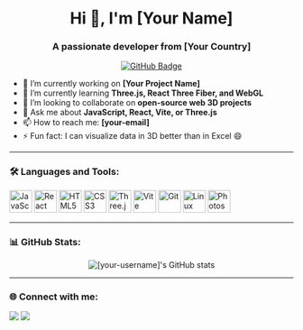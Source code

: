 <h1 align="center">Hi 👋, I'm [Your Name]</h1>
<h3 align="center">A passionate developer from [Your Country]</h3>

<p align="center">
  <a href="https://github.com/[your-username]">
    <img src="https://img.shields.io/github/followers/[your-username]?label=Follow&style=social" alt="GitHub Badge"/>
  </a>
</p>

- 🔭 I’m currently working on **[Your Project Name]**  
- 🌱 I’m currently learning **Three.js, React Three Fiber, and WebGL**  
- 👯 I’m looking to collaborate on **open-source web 3D projects**  
- 💬 Ask me about **JavaScript, React, Vite, or Three.js**  
- 📫 How to reach me: **[your-email]**  
- ⚡ Fun fact: I can visualize data in 3D better than in Excel 😄  

---

### 🛠️ Languages and Tools:

<p align="left">
  <img src="https://cdn.jsdelivr.net/gh/devicons/devicon/icons/javascript/javascript-original.svg" alt="JavaScript" width="40" height="40"/>
  <img src="https://cdn.jsdelivr.net/gh/devicons/devicon/icons/react/react-original.svg" alt="React" width="40" height="40"/>
  <img src="https://cdn.jsdelivr.net/gh/devicons/devicon/icons/html5/html5-original.svg" alt="HTML5" width="40" height="40"/>
  <img src="https://cdn.jsdelivr.net/gh/devicons/devicon/icons/css3/css3-original.svg" alt="CSS3" width="40" height="40"/>
  <img src="https://cdn.jsdelivr.net/gh/devicons/devicon/icons/threejs/threejs-original.svg" alt="Three.js" width="40" height="40"/>
  <img src="https://cdn.jsdelivr.net/gh/devicons/devicon/icons/vite/vite-original.svg" alt="Vite" width="40" height="40"/>
  <img src="https://cdn.jsdelivr.net/gh/devicons/devicon/icons/git/git-original.svg" alt="Git" width="40" height="40"/>
  <img src="https://cdn.jsdelivr.net/gh/devicons/devicon/icons/linux/linux-original.svg" alt="Linux" width="40" height="40"/>
  <img src="https://cdn.jsdelivr.net/gh/devicons/devicon/icons/photoshop/photoshop-plain.svg" alt="Photoshop" width="40" height="40"/>
</p>

---

### 📊 GitHub Stats:

<p align="center">
  <img src="https://github-readme-stats.vercel.app/api?username=[your-username]&show_icons=true&theme=tokyonight" alt="[your-username]'s GitHub stats"/>
</p>

---

### 🌐 Connect with me:

<p>
  <a href="https://www.linkedin.com/in/[your-linkedin]"><img src="https://img.shields.io/badge/LinkedIn-blue?style=flat&logo=linkedin&labelColor=blue"></a>
  <a href="mailto:[your-email]"><img src="https://img.shields.io/badge/Gmail-red?style=flat&logo=gmail&labelColor=red"></a>
</p>
